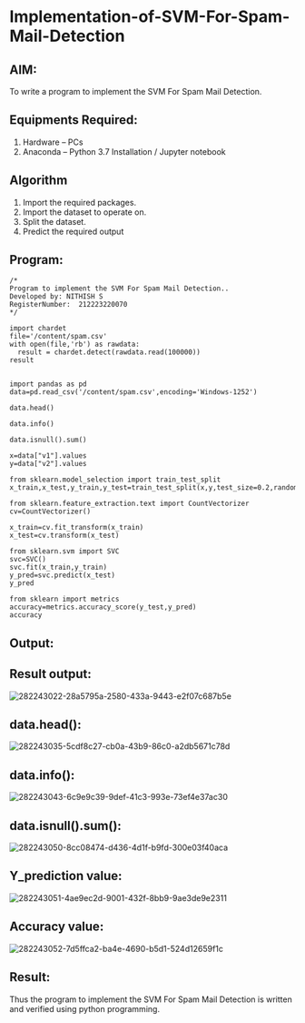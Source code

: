 # Implementation-of-SVM-For-Spam-Mail-Detection

## AIM:
To write a program to implement the SVM For Spam Mail Detection.

## Equipments Required:
1. Hardware – PCs
2. Anaconda – Python 3.7 Installation / Jupyter notebook

## Algorithm
1. Import the required packages.
2. Import the dataset to operate on.
3. Split the dataset.
4. Predict the required output
   
## Program:
```
/*
Program to implement the SVM For Spam Mail Detection..
Developed by: NITHISH S
RegisterNumber:  212223220070
*/
```
```
import chardet
file='/content/spam.csv'
with open(file,'rb') as rawdata:
  result = chardet.detect(rawdata.read(100000))
result


import pandas as pd
data=pd.read_csv('/content/spam.csv',encoding='Windows-1252')

data.head()

data.info()

data.isnull().sum()

x=data["v1"].values
y=data["v2"].values

from sklearn.model_selection import train_test_split
x_train,x_test,y_train,y_test=train_test_split(x,y,test_size=0.2,random_state=0)

from sklearn.feature_extraction.text import CountVectorizer
cv=CountVectorizer()

x_train=cv.fit_transform(x_train)
x_test=cv.transform(x_test)

from sklearn.svm import SVC
svc=SVC()
svc.fit(x_train,y_train)
y_pred=svc.predict(x_test)
y_pred

from sklearn import metrics
accuracy=metrics.accuracy_score(y_test,y_pred)
accuracy
```

## Output:
## Result output:

![282243022-28a5795a-2580-433a-9443-e2f07c687b5e](https://github.com/Nithish23013509/Implementation-of-SVM-For-Spam-Mail-Detection/assets/149038138/aad50e36-cc59-4c8d-97ee-43b4e6d78754)

## data.head():

![282243035-5cdf8c27-cb0a-43b9-86c0-a2db5671c78d](https://github.com/Nithish23013509/Implementation-of-SVM-For-Spam-Mail-Detection/assets/149038138/3fca5130-2f69-4cf5-9a51-df7ff9ba4766)

## data.info():

![282243043-6c9e9c39-9def-41c3-993e-73ef4e37ac30](https://github.com/Nithish23013509/Implementation-of-SVM-For-Spam-Mail-Detection/assets/149038138/415311e1-20d5-4702-bd59-a11a5b3cdeb9)

## data.isnull().sum():

![282243050-8cc08474-d436-4d1f-b9fd-300e03f40aca](https://github.com/Nithish23013509/Implementation-of-SVM-For-Spam-Mail-Detection/assets/149038138/4ee57de7-de51-4c29-b063-29ef4f8e1b3f)

## Y_prediction value:

![282243051-4ae9ec2d-9001-432f-8bb9-9ae3de9e2311](https://github.com/Nithish23013509/Implementation-of-SVM-For-Spam-Mail-Detection/assets/149038138/3e8f3cb9-023e-48ba-80c3-fd54a54982c4)

## Accuracy value:

![282243052-7d5ffca2-ba4e-4690-b5d1-524d12659f1c](https://github.com/Nithish23013509/Implementation-of-SVM-For-Spam-Mail-Detection/assets/149038138/1c70231b-3edc-4b5f-a97a-18c0beab29db)

## Result:
Thus the program to implement the SVM For Spam Mail Detection is written and verified using python programming.
